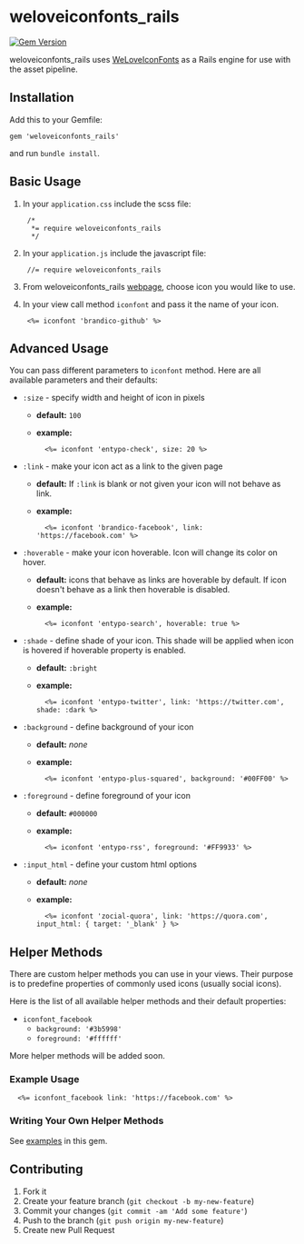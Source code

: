 # weloveiconfonts_rails

[![Gem Version](https://badge.fury.io/rb/weloveiconfonts_rails.svg)](http://badge.fury.io/rb/weloveiconfonts_rails)

weloveiconfonts_rails uses [WeLoveIconFonts](http://weloveiconfonts.com/) as a Rails engine for use with the asset pipeline.

## Installation

Add this to your Gemfile:

    gem 'weloveiconfonts_rails'

and run `bundle install`.

## Basic Usage

1. In your `application.css` include the scss file:

        /*
         *= require weloveiconfonts_rails
         */

2. In your `application.js` include the javascript file:

        //= require weloveiconfonts_rails

3. From weloveiconfonts_rails [webpage](http://weloveiconfontsrails.hermanzdosilovic.me/), choose icon you would like to use.

4. In your view call method `iconfont` and pass it the name of your icon.

        <%= iconfont 'brandico-github' %>

## Advanced Usage

You can pass different parameters to `iconfont` method. Here are all available parameters and their defaults:

* `:size` - specify width and height of icon in pixels
    * **default:** `100`
    * **example:**

            <%= iconfont 'entypo-check', size: 20 %>

* `:link` - make your icon act as a link to the given page
    * **default:** If `:link` is blank or not given your icon will not behave as link.
    * **example:**

            <%= iconfont 'brandico-facebook', link: 'https://facebook.com' %>

* `:hoverable` - make your icon hoverable. Icon will change its color on hover.
    * **default:** icons that behave as links are hoverable by default. If icon doesn't behave as a link then hoverable is disabled.
    * **example:**

            <%= iconfont 'entypo-search', hoverable: true %>

* `:shade` - define shade of your icon. This shade will be applied when icon is hovered if hoverable property is enabled.
    * **default:** `:bright`
    * **example:**

            <%= iconfont 'entypo-twitter', link: 'https://twitter.com', shade: :dark %>

* `:background` - define background of your icon
    * **default:** *none*
    * **example:**

            <%= iconfont 'entypo-plus-squared', background: '#00FF00' %>

* `:foreground` - define foreground of your icon
    * **default:** `#000000`
    * **example:**

            <%= iconfont 'entypo-rss', foreground: '#FF9933' %>

* `:input_html` - define your custom html options
    * **default:** *none*
    * **example:**

            <%= iconfont 'zocial-quora', link: 'https://quora.com', input_html: { target: '_blank' } %>

## Helper Methods

There are custom helper methods you can use in your views. Their purpose is to predefine properties of commonly used icons (usually social icons).

Here is the list of all available helper methods and their default properties:

* `iconfont_facebook`
    * `background: '#3b5998'`
    * `foreground: '#ffffff'`

More helper methods will be added soon.

### Example Usage

      <%= iconfont_facebook link: 'https://facebook.com' %>

### Writing Your Own Helper Methods

See [examples](https://github.com/hermanzdosilovic/weloveiconfonts_rails/blob/master/app/helpers/we_love_icon_fonts_helper.rb) in this gem.

## Contributing

1. Fork it
2. Create your feature branch (`git checkout -b my-new-feature`)
3. Commit your changes (`git commit -am 'Add some feature'`)
4. Push to the branch (`git push origin my-new-feature`)
5. Create new Pull Request
